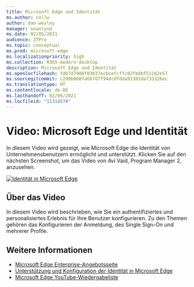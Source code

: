```yaml
---
title: Microsoft Edge und Identität
ms.author: collw
author: dan-wesley
manager: seanlynd
ms.date: 02/05/2021
audience: ITPro
ms.topic: conceptual
ms.prod: microsoft-edge
ms.localizationpriority: high
ms.collection: M365-modern-desktop
description: Microsoft Edge und Identität
ms.openlocfilehash: fdb7d7906f03037ecbcefcffc02fbdbf51102e57
ms.sourcegitcommit: c290b0b0fa6b7d7f94dcdfdda91302da733326ec
ms.translationtype: HT
ms.contentlocale: de-DE
ms.lasthandoff: 02/06/2021
ms.locfileid: "11314578"
---
```

# Video: Microsoft Edge und Identität

In diesem Video wird gezeigt, wie Microsoft Edge die Identität von Unternehmensbenutzern ermöglicht und unterstützt. Klicken Sie auf den nächsten Screenshot, um das Video von Avi Vaid, Program Manager 2, anzusehen.

[![Identität in Microsoft Edge](media/microsoft-edge-video-identity/0.png)](http://www.youtube.com/watch?v=8lRUKhR7ipA "Identity in Microsoft Edge")

##  <a name="about-the-video"></a>Über das Video

In diesem Video wird beschrieben, wie Sie ein authentifiziertes und personalisiertes Erlebnis für Ihre Benutzer konfigurieren. Zu den Themen gehören das Konfigurieren der Anmeldung, des Single Sign-On und mehrerer Profile.

##  <a name="additional-information"></a>Weitere Informationen

- [Microsoft Edge Enterprise-Angebotsseite](https://aka.ms/EdgeEnterprise)
- [Unterstützung und Konfiguration der Identität in Microsoft Edge](microsoft-edge-security-identity.md)
- [Microsoft Edge YouTube-Wiedergabeliste](https://www.youtube.com/playlist?list=PLXtHYVsvn_b-uXh1tMeYpT-0iD8tD3tFy)
